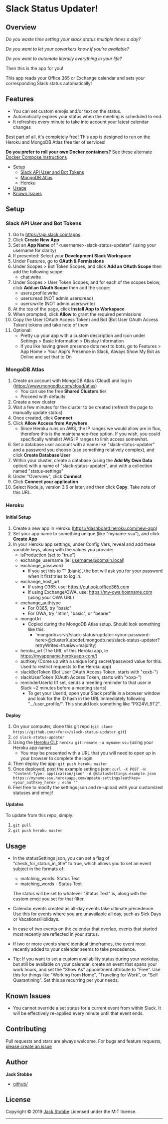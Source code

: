# Slack Status Updater!

## Overview
_Do you waste time setting your slack status multiple times a day?_

_Do you want to let your coworkers know if you're available?_

_Do you want to automate literally everything in your life?_

Then this is the app for you!

This app reads your Office 365 or Exchange calendar and sets your corresponding Slack status automatically!

## Features

- You can set custom emojis and/or text on the status.
- Automatically expires your status when the meeting is scheduled to end.
- It refreshes every minute to take into account your latest calendar changes

Best part of all, it's completely free! This app is designed to run on the Heroku and MongoDB Atlas free tier of services!

**Do you prefer to roll your own Docker containers?** See these alternate  [Docker Compose Instructions](README.Docker_Compose.md)

- [Setup](#setup)
  - [Slack API User and Bot Tokens](#slack-api-user-and-bot-tokens)
  - [MongoDB Atlas](#mongodb-atlas)
  - [Heroku](#heroku)
- [Usage](#usage)
- [Known Issues](#known-issues)

## Setup
### Slack API User and Bot Tokens
1) Go to https://api.slack.com/apps
0) Click **Create New App**
0) Set an **App Name** of "\<username\>-slack-status-updater" (using your username for clarity)
0) If presented: Select your **Development Slack Workspace**
0) Under Features, go to **OAuth & Permissions**
0) Under Scopes > Bot Token Scopes, and click **Add an OAuth Scope** then add the following scope:
    - chat:write
0) Under Scopes > User Token Scopes, and for each of the scopes below, click **Add an OAuth Scope** then add the scope:
    - users.profile:write
    - users:read (NOT admin.users:read)
    - users:write (NOT admin.users:write)
0) At the top of the page, click **Install App to Workspace**
0) When prompted, click **Allow** to grant the required permissions
0) Copy the User (OAuth Access Token) and Bot (Bot User OAuth Access Token) tokens and take note of them
0) Optional:
   - Pretty up your app with a custom description and icon under Settings > Basic Information > Display Information
   - If you like having green presence dots next to bots, go to Features > App Home > Your App's Presence in Slack, Always Show My Bot as Online and set that to On

### MongoDB Atlas
1) Create an account with MongoDB Atlas (Cloud) and log in (https://www.mongodb.com/cloud/atlas)
    - You can use the free **Shared Clusters** tier
    - Proceed with defaults
0) Create a new cluster
0) Wait a few minutes for the cluster to be created (refresh the page to manually update status)
0) Once created, click **Connect**
0) Click **Allow Access from Anywhere**
   - Since Heroku runs on AWS, the IP ranges we would allow are in flux, therefore this is the maintenance-free option. If you wish, you could specifically whitelist AWS IP ranges to limit access somewhat.
0) Set a database user account with a name like "slack-status-updater" and a password you choose (use something relatively complex), and click **Create Database User**
0) Within your cluster, create a database (using the **Add My Own Data** option) with a name of "slack-status-updater", and with a collection named
"status-settings"
0) Under "Overview", click **Connect**
0) Click **Connect your application**
0) Select Node.js, version 3.6 or later, and then click **Copy**. Take note of this URL.

### Heroku
#### Initial Setup
1) Create a new app in Heroku (https://dashboard.heroku.com/new-app)
0) Set your app name to something unique (like "myname-ssu"), and click **Create App**
0) In your Heroku app settings, under Config Vars, reveal and add these variable keys, along with the values you provide:
    - isProduction (set to "true")
    - exchange_username (ie: username@domain.local)
    - exchange_password
      - If you set this to "" (blank), the bot will ask you for your password when it first tries to log in.
    - exchange_host_url
      - If using O365, use: https://outlook.office365.com
      - If using Exchange/OWA, use: https://my-owa.hostname.com (using your OWA URL)
    - exchange_authtype
      - For O365, try "basic"
      - For OWA, try "ntlm", "basic", or "bearer"
    - mongoUri
      - Copied during the MongoDB Atlas setup. Should look something like this:
        - 'mongodb+srv://slack-status-updater:\<your-password-here\>@clusterX.abcdef.mongodb.net/slack-status-updater?retryWrites=true&w=majority)
    - heroku_url (The URL of this Heroku app, ie https://myappname.herokuapp.com/)
    - authkey (Come up with a unique long secret/password value for this. Used to restrict requests to the Heroku app)
    - slackBotToken (Bot User OAuth Access Token, starts with "xoxb-")
    - slackUserToken (OAuth Access Token, starts with "xoxp-")
    - reminderUserId (If set, sends a meeting reminder to that user in Slack ~2 minutes before a meeting starts)
      - To get your UserId, open your Slack profile in a browser window and look for the ID hash in the URL immediately following ".../user_profile/". This should look something like "PX24VL9T2".
#### Deploy
1) On your computer, clone this git repo (`git clone https://github.com/<fork>/slack-status-updater.git`)
0) `cd slack-status-updater`
0) Using the [Heroku CLI](https://devcenter.heroku.com/articles/heroku-command-line): `heroku git:remote -a myname-ssu` (using your Heroku app name)
   - You may be presented with a URL that you will need to open up in your browser to complete the login
0) Then deploy the app: `git push heroku master`
0) Once deployed, post the example settings json: `curl -X POST -H "Content-Type: application/json" -d @statusSettings.example.json  https://myname-ssu.herokuapp.com/update-settings?authkey=<your_authkey_here> ; echo ""`
0) Feel free to modify the settings json and re-upload with your customized statuses and emoji!

#### Updates
To update from this repo, simply:

1) `git pull`
0) `git push heroku master`

## Usage
- In the statusSettings json, you can set a flag of "check_for_status_in_title" to true, which allows you to set an event subject in the formats of:
  - matching_words: Status Text
  - matching_words - Status Text

  The status will be set to whatever "Status Text" is, along with the custom emoji you set for that filter.

- Calendar events created as all-day events take ultimate precedence. Use this for events where you are unavailable all day, such as Sick Days or Vacations/Holidays.
- In case of two events on the calendar that overlap, events that started most recently are reflected in your status.
- If two or more events share identical timeframes, the event most recently added to your calendar seems to take precedence.
- Tip: If you want to set a custom availability status during your workday, but still be available on your calendar, create an event that spans your work hours, and set the "Show As" appointment attribute to "Free". Use this for things like "Working from Home", "Traveling for Work", or "Self Quarantining". Set this as recurring per your needs.

## Known Issues
- You cannot override a set status for a current event from within Slack. It will be effectively re-applied every minute until that event ends.

## Contributing

Pull requests and stars are always welcome. For bugs and feature requests, [please create an issue](https://github.com/jjstobbe/slack-status-updater/issues)

## Author

**Jack Stobbe**

* [github/](https://github.com/jjstobbe)

## License

Copyright © 2019 [Jack Stobbe](https://jjstobbe.github.io)
Licensed under the MIT license.

***

